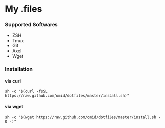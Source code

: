 # My .files

### Supported Softwares

* ZSH
* Tmux
* Git
* Axel
* Wget

### Installation


#### via curl

```shell
sh -c "$(curl -fsSL https://raw.github.com/omid/dotfiles/master/install.sh)"
```

#### via wget

```shell
sh -c "$(wget https://raw.github.com/omid/dotfiles/master/install.sh -O -)"
```
